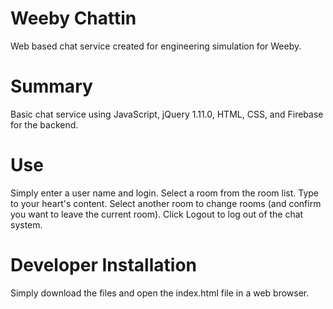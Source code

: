 Weeby Chattin
==============

Web based chat service created for engineering simulation for Weeby.

Summary
=======
Basic chat service using JavaScript, jQuery 1.11.0, HTML, CSS, and Firebase for the backend.

Use
===
Simply enter a user name and login.  Select a room from the room list.  Type to your heart's content.  Select another room to change rooms (and confirm you want to leave the current room).  Click Logout to log out of the chat system.

Developer Installation
======================
Simply download the files and open the index.html file in a web browser.